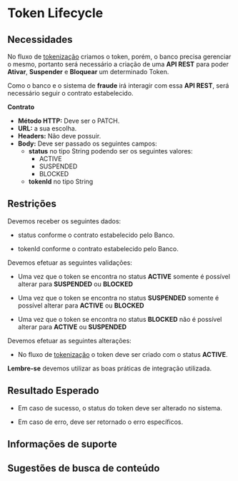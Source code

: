 # Token Lifecycle

## Necessidades

No fluxo de [tokenização](005-tokenizacao-parte-I.md) criamos o token, porém, o banco precisa gerenciar o mesmo, portanto 
será necessário a criação de uma **API REST** para poder **Ativar**, **Suspender** e **Bloquear** um determinado Token.

Como o banco e o sistema de **fraude** irá interagir com essa **API REST**, será necessário seguir o contrato estabelecido.

**Contrato**

- **Método HTTP:** Deve ser o PATCH.
- **URL:** a sua escolha.
- **Headers:** Não deve possuir.
- **Body:** Deve ser passado os seguintes campos:
    - **status** no tipo String podendo ser os seguintes valores:
        - ACTIVE
        - SUSPENDED
        - BLOCKED
    - **tokenId** no tipo String

## Restrições

Devemos receber os seguintes dados:

- status conforme o contrato estabelecido pelo Banco.

- tokenId conforme o contrato estabelecido pelo Banco.

Devemos efetuar as seguintes validações:

- Uma vez que o token se encontra no status **ACTIVE** somente é possível alterar para **SUSPENDED** ou **BLOCKED**

- Uma vez que o token se encontra no status **SUSPENDED** somente é possível alterar para **ACTIVE** ou **BLOCKED**

- Uma vez que o token se encontra no status **BLOCKED** não é possível alterar para **ACTIVE** ou **SUSPENDED**

Devemos efetuar as seguintes alterações:

- No fluxo de [tokenização](005-tokenizacao-parte-I.md) o token deve ser criado com o status **ACTIVE**.

**Lembre-se** devemos utilizar as boas práticas de integração utilizada.


## Resultado Esperado

- Em caso de sucesso, o status do token deve ser alterado no sistema.

- Em caso de erro, deve ser retornado o erro específicos.

## Informações de suporte

## Sugestões de busca de conteúdo